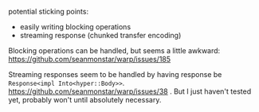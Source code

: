 potential sticking points:
- easily writing blocking operations
- streaming response (chunked transfer encoding)

Blocking operations can be handled, but seems a little awkward: https://github.com/seanmonstar/warp/issues/185

Streaming responses seem to be handled by having response be `Response<impl Into<hyper::Body>>`. https://github.com/seanmonstar/warp/issues/38 . But I just haven't tested yet, probably won't until absolutely necessary.
